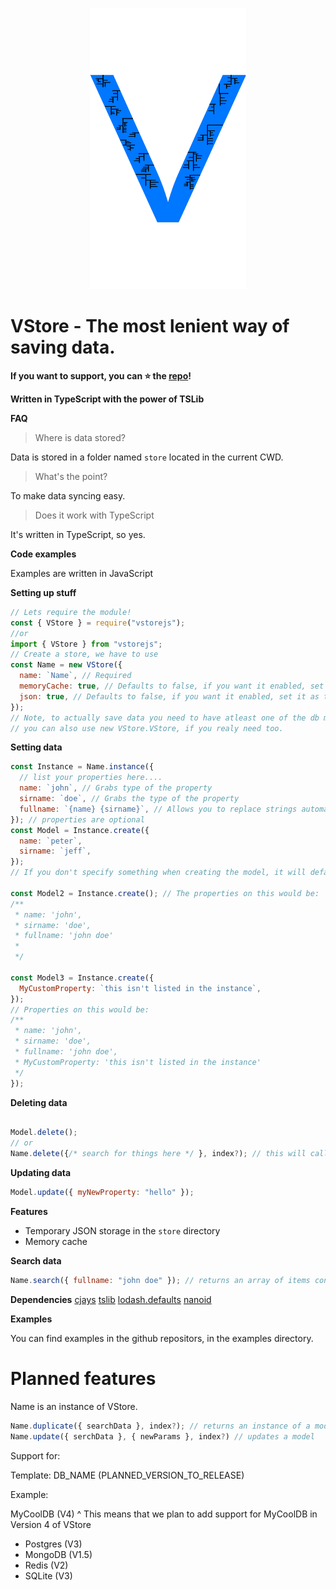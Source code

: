 <p align="center"> <img src="https://raw.githubusercontent.com/Milo123459/vstore/master/assets/Logo.png" width=250 height=450/> </p>

# **VStore** - **The most lenient way of saving data.**

**If you want to support, you can ⭐ the [repo](https://github.com/Milo123459/VStore)!**

**Written in TypeScript with the power of TSLib**

**FAQ**

> Where is data stored?

Data is stored in a folder named `store` located in the current CWD.

> What's the point?

To make data syncing easy.

> Does it work with TypeScript

It's written in TypeScript, so yes.

**Code examples**

Examples are written in JavaScript

**Setting up stuff**

```js
// Lets require the module!
const { VStore } = require("vstorejs");
//or
import { VStore } from "vstorejs";
// Create a store, we have to use
const Name = new VStore({
  name: `Name`, // Required
  memoryCache: true, // Defaults to false, if you want it enabled, set it as true
  json: true, // Defaults to false, if you want it enabled, set it as true
});
// Note, to actually save data you need to have atleast one of the db methods active.
// you can also use new VStore.VStore, if you realy need too.
```

**Setting data**

```js
const Instance = Name.instance({
  // list your properties here....
  name: `john`, // Grabs type of the property
  sirname: `doe`, // Grabs the type of the property
  fullname: `{name} {sirname}`, // Allows you to replace strings automatically with this.properties, powered by cjays
}); // properties are optional
const Model = Instance.create({
  name: `peter`,
  sirname: `jeff`,
});
// If you don't specify something when creating the model, it will default to the value. Example is when you add name and sirname but not fullname, fullname would be: 'peter jeff'

const Model2 = Instance.create(); // The properties on this would be:
/**
 * name: 'john',
 * sirname: 'doe',
 * fullname: 'john doe'
 *
 */

const Model3 = Instance.create({
  MyCustomProperty: `this isn't listed in the instance`,
});
// Properties on this would be:
/**
 * name: 'john',
 * sirname: 'doe',
 * fullname: 'john doe',
 * MyCustomProperty: 'this isn't listed in the instance'
 */
});
```

**Deleting data**

```js

Model.delete();
// or
Name.delete({/* search for things here */ }, index?); // this will call the search method, if you don't specify the index it'll default to 0, it takes in a number!
```

**Updating data**

```js
Model.update({ myNewProperty: "hello" });
```

**Features**

- Temporary JSON storage in the `store` directory
- Memory cache

**Search data**

```js
Name.search({ fullname: "john doe" }); // returns an array of items containing documents with fulllname as johndoe
```

**Dependencies**
[cjays](https://npm.im/cjays)
[tslib](https://npm.im/tslib)
[lodash.defaults](https://npm.im/lodash.defaults)
[nanoid](https://npm.im/nanoid)

**Examples**

You can find examples in the github repositors, in the examples directory.

# Planned features

Name is an instance of VStore.

```js
Name.duplicate({ searchData }, index?); // returns an instance of a model with duplicated data
Name.update({ serchData }, { newParams }, index?) // updates a model
```

Support for:

Template: DB_NAME (PLANNED_VERSION_TO_RELEASE)

Example:

MyCoolDB (V4)
^ This means that we plan to add support for MyCoolDB in Version 4 of VStore

* Postgres (V3)
* MongoDB (V1.5)
* Redis (V2)
* SQLite (V3)
